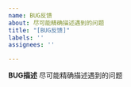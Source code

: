 ```yaml
---
name: BUG反馈
about: 尽可能精确描述遇到的问题
title: "[BUG反馈]"
labels: ''
assignees: ''

---
```


**BUG描述**
尽可能精确描述遇到的问题